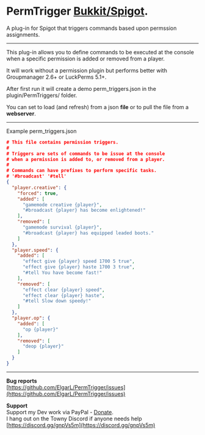 # PermTrigger [Bukkit/Spigot](https://www.spigotmc.org/resources/PermTrigger.82779/).
A plug-in for Spigot that triggers commands based upon permssion assignments.

---
This plug-in allows you to define commands to be executed at the console when a specific permission is added or removed from a player.

It will work without a permission plugin but performs better with Groupmanager 2.6+ or LuckPerms 5.1+.

After first run it will create a demo perm_triggers.json in the plugin/PermTriggers/ folder.

You can set to load (and refresh) from a json **file** or to pull the file from a **webserver**.

---
Example perm_triggers.json

```json
# This file contains permission triggers.
# 
# Triggers are sets of commands to be issue at the console
# when a permission is added to, or removed from a player.
# 
# Commands can have prefixes to perform specific tasks.
# '#broadcast' '#tell'
{
  "player.creative": {
    "forced": true,
    "added": [
      "gamemode creative {player}",
      "#broadcast {player} has become enlightened!"
    ],
    "removed": [
      "gamemode survival {player}",
      "#broadcast {player} has equipped leaded boots."
    ]
  },
  "player.speed": {
    "added": [
      "effect give {player} speed 1700 5 true",
	  "effect give {player} haste 1700 3 true",
      "#tell You have become fast!"
    ],
    "removed": [
      "effect clear {player} speed",
	  "effect clear {player} haste",
      "#tell Slow down speedy!"
    ]
  },
  "player.op": {
    "added": [
      "op {player}"
    ],
    "removed": [
      "deop {player}"
    ]
  }
}
```

---

**Bug reports**  
[https://github.com/ElgarL/PermTrigger/issues](https://github.com/ElgarL/PermTrigger/issues)

**Support**  
Support my Dev work via PayPal - [Donate](https://www.paypal.com/cgi-bin/webscr?cmd=_s-xclick&hosted_button_id=95VVUXYDUCDH8&source=url).  
I hang out on the Towny Discord if anyone needs help
[https://discord.gg/gnpVs5m](https://discord.gg/gnpVs5m)
